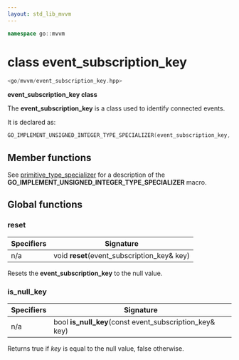 ```yaml
---
layout: std_lib_mvvm
---
```


```c++
namespace go::mvvm
```

# class event_subscription_key

```c++
<go/mvvm/event_subscription_key.hpp>
```

**event_subscription_key class**

The **event_subscription_key** is a class used to identify connected events.

It is declared as:

```c++
GO_IMPLEMENT_UNSIGNED_INTEGER_TYPE_SPECIALIZER(event_subscription_key, uint3264_t, 0)
```

## Member functions

See [primitive_type_specializer](./../utility/class_template_primitive_type_specializer.html)
for a description of the **GO_IMPLEMENT_UNSIGNED_INTEGER_TYPE_SPECIALIZER** macro.

## Global functions

### reset

Specifiers | Signature
-|-
n/a | void **reset**(event_subscription_key& key)

Resets the **event_subscription_key** to the null value.

### is_null_key

Specifiers | Signature
-|-
n/a | bool **is_null_key**(const event_subscription_key& key)

Returns true if *key* is equal to the null value, false otherwise.
